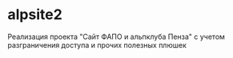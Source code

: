 alpsite2
========
Реализация проекта "Сайт ФАПО и альпклуба Пенза" с учетом разграничения доступа и прочих полезных плюшек
